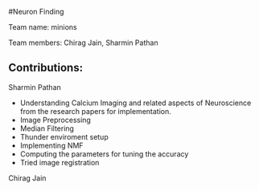 #Neuron Finding

Team name: minions

Team members: Chirag Jain, Sharmin Pathan

Contributions:
-------------
Sharmin Pathan
- Understanding Calcium Imaging and related aspects of Neuroscience from the research papers for implementation.
- Image Preprocessing
- Median Filtering
- Thunder enviroment setup
- Implementing NMF
- Computing the parameters for tuning the accuracy
- Tried image registration

Chirag Jain
